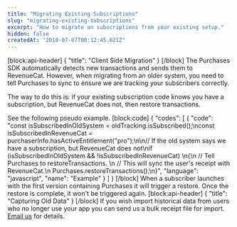```yaml
---
title: "Migrating Existing Subscriptions"
slug: "migrating-existing-subscriptions"
excerpt: "How to migrate an subscriptions from your existing setup."
hidden: false
createdAt: "2018-07-07T00:12:45.821Z"
---
```

[block:api-header]
{
  "title": "Client Side Migration"
}
[/block]
The Purchases SDK automatically detects new transactions and sends them to RevenueCat. However, when migrating from an older system, you need to tell Purchases to sync to ensure we are tracking your subscribers correctly.

The way to do this is: if your existing subscription code knows you have a subscription, but RevenueCat does not, then restore transactions. 

See the following pseudo example.
[block:code]
{
  "codes": [
    {
      "code": "const isSubscribedInOldSystem = oldTracking.isSubscribed();\nconst isSubscribedInRevenueCat = purchaserInfo.hasActiveEntitlement(\"pro\");\n\n// If the old system says we have a subscription, but RevenueCat does not\nif (isSubscribedInOldSystem && !isSubscribedInRevenueCat) \n{\n  // Tell Purchases to restoreTransactions. \n  // This will sync the user's receipt with RevenueCat.\n  Purchases.restoreTransactions();\n}",
      "language": "javascript",
      "name": "Example"
    }
  ]
}
[/block]
When a subscriber launches with the first version containing Purchases it will trigger a restore. Once the restore is complete, it won't be triggered again.
[block:api-header]
{
  "title": "Capturing Old Data"
}
[/block]
If you wish import historical data from users who no longer use your app you can send us a bulk receipt file for import. [Email us](mailto:jacob@revenuecat.com) for details.